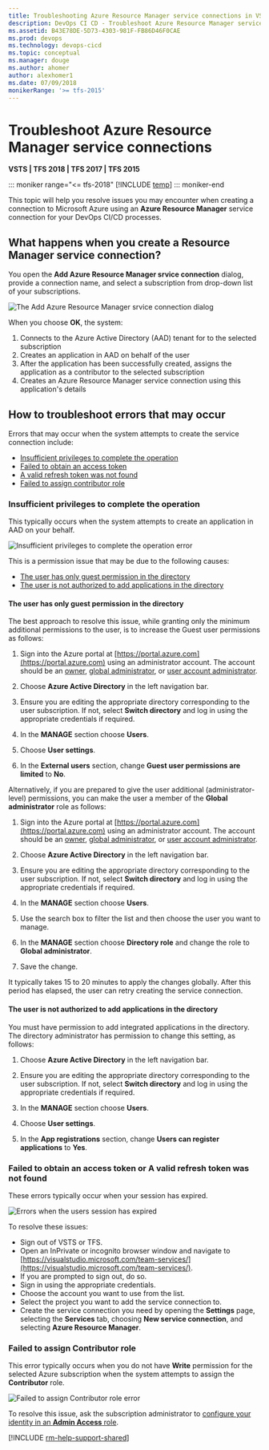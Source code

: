 ```yaml
---
title: Troubleshooting Azure Resource Manager service connections in VSTS and TFS
description: DevOps CI CD - Troubleshoot Azure Resource Manager service connections in VSTS and Team Foundation Server (TFS)
ms.assetid: B43E78DE-5D73-4303-981F-FB86D46F0CAE
ms.prod: devops
ms.technology: devops-cicd
ms.topic: conceptual
ms.manager: douge
ms.author: ahomer
author: alexhomer1
ms.date: 07/09/2018
monikerRange: '>= tfs-2015'
---
```


# Troubleshoot Azure Resource Manager service connections

**VSTS | TFS 2018 | TFS 2017 | TFS 2015**

::: moniker range="<= tfs-2018"
[!INCLUDE [temp](../_shared/concept-rename-note.md)]
::: moniker-end

This topic will help you resolve issues you may encounter when creating
a connection to Microsoft Azure using an **Azure Resource Manager** service connection
for your DevOps CI/CD processes.

<a name="whathappens"></a>
## What happens when you create a Resource Manager service connection?

You open the **Add Azure Resource Manager srvice connection** dialog,
provide a connection name, and select a subscription from drop-down
list of your subscriptions.  

![The Add Azure Resource Manager srvice connection dialog](_img/azure-rm-endpoint/azure-rm-endpoint-01.png)

When you choose **OK**, the system:

1. Connects to the Azure Active Directory (AAD) tenant for to the selected subscription
1. Creates an application in AAD on behalf of the user
1. After the application has been successfully created, assigns the application as a contributor to the selected subscription
1. Creates an Azure Resource Manager service connection using this application's details

<a name="troubleshoot"></a>
## How to troubleshoot errors that may occur

Errors that may occur when the system attempts to create the service connection include:

* [Insufficient privileges to complete the operation](#privileges)
* [Failed to obtain an access token](#sessionexpired)
* [A valid refresh token was not found](#sessionexpired)
* [Failed to assign contributor role](#contributorrole)

<a name="privileges"></a>
### Insufficient privileges to complete the operation

This typically occurs when the system attempts to create an
application in AAD on your behalf.

![Insufficient privileges to complete the operation error](_img/azure-rm-endpoint/azure-rm-endpoint-02.png)

This is a permission issue that may be due to the following causes:

* [The user has only guest permission in the directory](#guestonly)
* [The user is not authorized to add applications in the directory](#notauthtoadd)

<a name="guestonly"></a>
#### The user has only guest permission in the directory

The best approach to resolve this issue, while granting only the minimum additional permissions
to the user, is to increase the Guest user permissions as follows:

1. Sign into the Azure portal at [https://portal.azure.com](https://portal.azure.com) using an administrator account.
   The account should be an [owner](https://docs.microsoft.com/azure/role-based-access-control/built-in-roles#owner),
   [global administrator](https://docs.microsoft.com/azure/active-directory/active-directory-assign-admin-roles-azure-portal#global-administrator), or
   [user account administrator](https://docs.microsoft.com/azure/active-directory/active-directory-assign-admin-roles-azure-portal#user-account-administrator). 

1. Choose **Azure Active Directory** in the left navigation bar.

1. Ensure you are editing the appropriate directory corresponding to the user subscription. If not, select **Switch directory** and log in using the appropriate credentials if required.

1. In the **MANAGE** section choose **Users**.

1. Choose **User settings**.

1. In the **External users** section, change **Guest user permissions are limited** to **No**.

Alternatively, if you are prepared to give the user additional (administrator-level) permissions,
you can make the user a member of the **Global administrator** role as follows:

1. Sign into the Azure portal at [https://portal.azure.com](https://portal.azure.com) using an administrator account.
   The account should be an [owner](https://docs.microsoft.com/en-us/azure/role-based-access-control/built-in-roles#owner),
   [global administrator](https://docs.microsoft.com/en-us/azure/active-directory/active-directory-assign-admin-roles-azure-portal#global-administrator), or
   [user account administrator](https://docs.microsoft.com/en-us/azure/active-directory/active-directory-assign-admin-roles-azure-portal#user-account-administrator). 

1. Choose **Azure Active Directory** in the left navigation bar.

1. Ensure you are editing the appropriate directory corresponding to the user subscription. If not, select **Switch directory** and log in using the appropriate credentials if required.

1. In the **MANAGE** section choose **Users**.
   
1. Use the search box to filter the list and then choose the user you want to manage.

1. In the **MANAGE** section choose **Directory role** and change the role to **Global administrator**.

1. Save the change.

It typically takes 15 to 20 minutes to apply the changes globally.
After this period has elapsed, the user can retry creating the service connection.

<a name="notauthtoadd"></a>
#### The user is not authorized to add applications in the directory

You must have permission to add integrated applications in the directory.
The directory administrator has permission to change this setting, as follows:

1. Choose **Azure Active Directory** in the left navigation bar.

1. Ensure you are editing the appropriate directory corresponding to the user subscription. If not, select **Switch directory** and log in using the appropriate credentials if required.

1. In the **MANAGE** section choose **Users**.

1. Choose **User settings**.

1. In the **App registrations** section, change **Users can register applications** to **Yes**.

<a name="sessionexpired"></a>
### Failed to obtain an access token or A valid refresh token was not found

These errors typically occur when your session has expired.

![Errors when the users session has expired](_img/azure-rm-endpoint/azure-rm-endpoint-08.png)

To resolve these issues:

* Sign out of VSTS or TFS.
* Open an InPrivate or incognito browser window and navigate to [https://visualstudio.microsoft.com/team-services/](https://visualstudio.microsoft.com/team-services/).
* If you are prompted to sign out, do so.
* Sign in using the appropriate credentials.
* Choose the account you want to use from the list.
* Select the project you want to add the service connection to.
* Create the service connection you need by opening the **Settings** page, selecting the **Services** tab,
  choosing **New service connection**, and selecting **Azure Resource Manager**.

<a name="contributorrole"></a>
### Failed to assign Contributor role

This error typically occurs when you do not have **Write** permission
for the selected Azure subscription when the system attempts to assign
the **Contributor** role.

![Failed to assign Contributor role error](_img/azure-rm-endpoint/azure-rm-endpoint-09.png)

To resolve this issue, ask the subscription administrator to
[configure your identity in an **Admin Access** role](https://docs.microsoft.com/en-gb/azure/active-directory/fundamentals/active-directory-users-assign-role-azure-portal).

[!INCLUDE [rm-help-support-shared](../_shared/rm-help-support-shared.md)]

